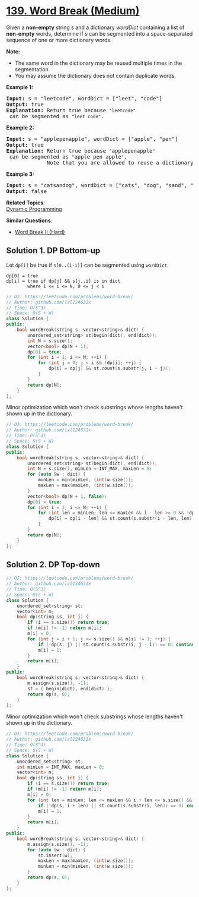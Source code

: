 # [139. Word Break (Medium)](https://leetcode.com/problems/word-break/)

<p>Given a <strong>non-empty</strong> string <em>s</em> and a dictionary <em>wordDict</em> containing a list of <strong>non-empty</strong> words, determine if <em>s</em> can be segmented into a space-separated sequence of one or more dictionary words.</p>

<p><strong>Note:</strong></p>

<ul>
	<li>The same word in the dictionary may be reused multiple times in the segmentation.</li>
	<li>You may assume the dictionary does not contain duplicate words.</li>
</ul>

<p><strong>Example 1:</strong></p>

<pre><strong>Input:</strong> s = "leetcode", wordDict = ["leet", "code"]
<strong>Output:</strong> true
<strong>Explanation:</strong> Return true because <code>"leetcode"</code> can be segmented as <code>"leet code"</code>.
</pre>

<p><strong>Example 2:</strong></p>

<pre><strong>Input:</strong> s = "applepenapple", wordDict = ["apple", "pen"]
<strong>Output:</strong> true
<strong>Explanation:</strong> Return true because <code>"</code>applepenapple<code>"</code> can be segmented as <code>"</code>apple pen apple<code>"</code>.
&nbsp;            Note that you are allowed to reuse a dictionary word.
</pre>

<p><strong>Example 3:</strong></p>

<pre><strong>Input:</strong> s = "catsandog", wordDict = ["cats", "dog", "sand", "and", "cat"]
<strong>Output:</strong> false
</pre>


**Related Topics**:  
[Dynamic Programming](https://leetcode.com/tag/dynamic-programming/)

**Similar Questions**:
* [Word Break II (Hard)](https://leetcode.com/problems/word-break-ii/)

## Solution 1. DP Bottom-up

Let `dp[i]` be true if `s[0..(i-1)]` can be segmented using `wordDict`.

```
dp[0] = true
dp[i] = true if dp[j] && s[j..i] is in dict
        where 1 <= i <= N, 0 <= j < i
```

```cpp
// OJ: https://leetcode.com/problems/word-break/
// Author: github.com/lzl124631x
// Time: O(S^3)
// Space: O(S + W)
class Solution {
public:
    bool wordBreak(string s, vector<string>& dict) {
        unordered_set<string> st(begin(dict), end(dict));
        int N = s.size();
        vector<bool> dp(N + 1);
        dp[0] = true;
        for (int i = 1; i <= N; ++i) {
            for (int j = 0; j < i && !dp[i]; ++j) {
                dp[i] = dp[j] && st.count(s.substr(j, i - j));
            }
        }
        return dp[N];
    }
};
```

Minor optimization which won't check substrings whose lengths haven't shown up in the dictionary.

```cpp
// OJ: https://leetcode.com/problems/word-break/
// Author: github.com/lzl124631x
// Time: O(S^3)
// Space: O(S + W)
class Solution {
public:
    bool wordBreak(string s, vector<string>& dict) {
        unordered_set<string> st(begin(dict), end(dict));
        int N = s.size(), minLen = INT_MAX, maxLen = 0;
        for (auto &w : dict) {
            minLen = min(minLen, (int)w.size());
            maxLen = max(maxLen, (int)w.size());
        }
        vector<bool> dp(N + 1, false);
        dp[0] = true;
        for (int i = 1; i <= N; ++i) {
            for (int len = minLen; len <= maxLen && i - len >= 0 && !dp[i]; ++len) {
                dp[i] = dp[i - len] && st.count(s.substr(i - len, len));
            }
        }
        return dp[N];
    }
};
```

## Solution 2. DP Top-down

```cpp
// OJ: https://leetcode.com/problems/word-break/
// Author: github.com/lzl124631x
// Time: O(S^3)
// Space: O(S + W)
class Solution {
    unordered_set<string> st;
    vector<int> m;
    bool dp(string &s, int i) {
        if (i == s.size()) return true;
        if (m[i] != -1) return m[i];
        m[i] = 0;
        for (int j = i + 1; j <= s.size() && m[i] != 1; ++j) {
            if (!dp(s, j) || st.count(s.substr(i, j - i)) == 0) continue;
            m[i] = 1;
        }
        return m[i];
    }
public:
    bool wordBreak(string s, vector<string>& dict) {
        m.assign(s.size(), -1);
        st = { begin(dict), end(dict) };
        return dp(s, 0);
    }
};
```

Minor optimization which won't check substrings whose lengths haven't shown up in the dictionary.

```cpp
// OJ: https://leetcode.com/problems/word-break/
// Author: github.com/lzl124631x
// Time: O(S^3)
// Space: O(S + W)
class Solution {
    unordered_set<string> st;
    int minLen = INT_MAX, maxLen = 0;
    vector<int> m;
    bool dp(string &s, int i) {
        if (i == s.size()) return true;
        if (m[i] != -1) return m[i];
        m[i] = 0;
        for (int len = minLen; len <= maxLen && i + len <= s.size() && m[i] != 1; ++len) {
            if (!dp(s, i + len) || st.count(s.substr(i, len)) == 0) continue;
            m[i] = 1;
        }
        return m[i];
    }
public:
    bool wordBreak(string s, vector<string>& dict) {
        m.assign(s.size(), -1);
        for (auto &w : dict) {
            st.insert(w);
            maxLen = max(maxLen, (int)w.size());
            minLen = min(minLen, (int)w.size());
        }
        return dp(s, 0);
    }
};
```